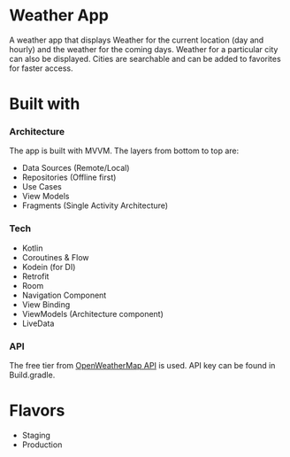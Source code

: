 # Weather App
A weather app that displays Weather for the current location (day and hourly) and the weather for the coming days.
Weather for a particular city can also be displayed. Cities are searchable and can be added to favorites for faster access.

# Built with
### Architecture
The app is built with MVVM. The layers from bottom to top are:
- Data Sources (Remote/Local)
- Repositories (Offline first)
- Use Cases 
- View Models
- Fragments (Single Activity Architecture) 

### Tech
- Kotlin
- Coroutines & Flow
- Kodein (for DI)
- Retrofit
- Room
- Navigation Component
- View Binding
- ViewModels (Architecture component)   
- LiveData

### API
The free tier from [OpenWeatherMap API](https://openweathermap.org/api) is used. API key can be found in Build.gradle.

# Flavors
- Staging
- Production